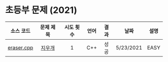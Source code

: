 # 초등부 문제 (2021)
|소스 코드|문제 제목|시도 횟수|언어|결과|날짜|설명|
|:---:|:---:|:---:|:---:|:---:|:---:|:---:|
|[eraser.cpp](./eraser.cpp)|[지우개](http://boj.kr/21756)|1|C++|성공|5/23/2021|EASY|
